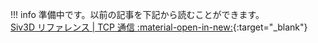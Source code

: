 


!!! info
    準備中です。以前の記事を下記から読むことができます。  
    [Siv3D リファレンス | TCP 通信 :material-open-in-new:](https://zenn.dev/reputeless/books/siv3d-documentation/viewer/tutorial-tcp){:target="_blank"}

